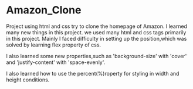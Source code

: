 # Amazon_Clone
Project using html and css try to clone the homepage of Amazon.
I learned many new things in this project.
we used many html and css tags primarily in this project.
Mainly I faced difficulty in setting up the position,which was solved by learning flex property of css.

I also learned some new properties,such as 'background-size' with 'cover' and 'justify-content' with 'space-evenly'.

I also learned how to use the percent(%)roperty for styling in width and height conditions.
